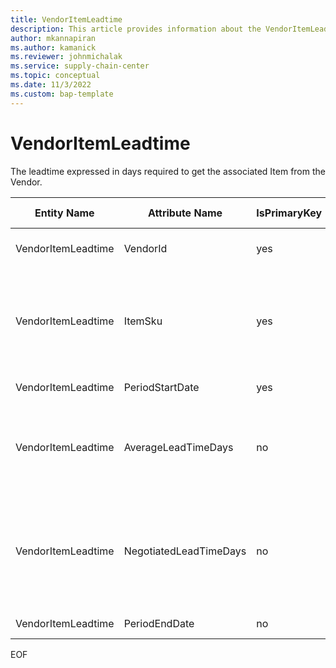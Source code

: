 ```yaml
---
title: VendorItemLeadtime
description: This article provides information about the VendorItemLeadtime entity.
author: mkannapiran
ms.author: kamanick
ms.reviewer: johnmichalak
ms.service: supply-chain-center
ms.topic: conceptual
ms.date: 11/3/2022
ms.custom: bap-template
---
```


# VendorItemLeadtime

The leadtime expressed in days required to get the associated Item from the Vendor.

| **Entity Name** | **Attribute Name** | **IsPrimaryKey** | **Data Type** | **Data Length** | **Description** |
| --- | --- | --- | --- | --- | --- |
| VendorItemLeadtime | VendorId | yes | string | 36 | The unique identifier of a Vendor. |
| VendorItemLeadtime | ItemSku | yes | string | 20 | The Stock Keeping Unit identifier, which is typically used for inventory-related activities. |
| VendorItemLeadtime | PeriodStartDate | yes | date | 14 | The period start date. |
| VendorItemLeadtime | AverageLeadTimeDays | no | integer | 9 | The lead time expressed in days that it takes to get the associated Item from the Vendor. |
| VendorItemLeadtime | NegotiatedLeadTimeDays | no | integer | 9 | The negotiated lead time expressed in days agreed by the vendor/supplier to provide the associated Item. |
| VendorItemLeadtime | PeriodEndDate | no | date | 14 | The period end date. |

EOF